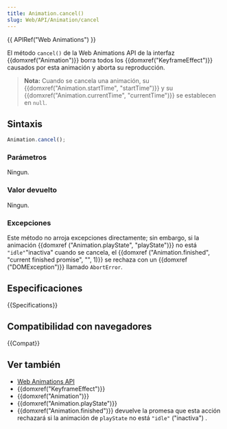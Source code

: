 ```yaml
---
title: Animation.cancel()
slug: Web/API/Animation/cancel
---
```


{{ APIRef("Web Animations") }}

El método `cancel()` de la Web Animations API de la interfaz {{domxref("Animation")}} borra todos los {{domxref("KeyframeEffect")}} causados por esta animación y aborta su reproducción.

> **Nota:** Cuando se cancela una animación, su {{domxref("Animation.startTime", "startTime")}} y su {{domxref("Animation.currentTime", "currentTime")}} se establecen en `null`.

## Sintaxis

```js
Animation.cancel();
```

### Parámetros

Ningun.

### Valor devuelto

Ningun.

### Excepciones

Este método no arroja excepciones directamente; sin embargo, si la animación {{domxref ("Animation.playState", "playState")}} no está `"idle"`"inactiva" cuando se cancela, el {{domxref ("Animation.finished", "current finished promise", "", 1)}} se rechaza con un {{domxref ("DOMException")}} llamado `AbortError`.

## Especificaciones

{{Specifications}}

## Compatibilidad con navegadores

{{Compat}}

## Ver también

- [Web Animations API](/es/docs/Web/API/Web_Animations_API)
- {{domxref("KeyframeEffect")}}
- {{domxref("Animation")}}
- {{domxref("Animation.playState")}}
- {{domxref("Animation.finished")}} devuelve la promesa que esta acción rechazará si la animación de `playState` no está `"idle"` ("inactiva") .
